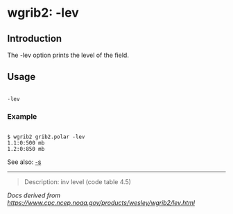 # wgrib2: -lev

## Introduction

The -lev option prints the level of the
field.

## Usage

```

-lev

```

### Example

```

$ wgrib2 grib2.polar -lev
1.1:0:500 mb
1.2:0:850 mb

```

See also: [-s](./macros.md)

---

> Description: inv level (code table 4.5)

_Docs derived from <https://www.cpc.ncep.noaa.gov/products/wesley/wgrib2/lev.html>_
